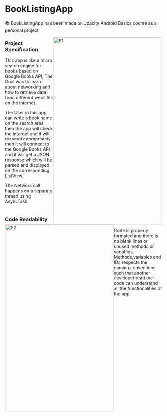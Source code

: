 # BookListingApp
📚 BookListingApp has been made on Udacity Android Basics course as a personal project

<img style="float: right;" width="350" height="600" src="https://i.imgur.com/pHpEaVz.png" alt="P1"> <img style="float: left;" width="350" height="600" alt="P2" src="https://i.imgur.com/6XvxPK0.png">
### Project Specification
This app is like a micro search engine for books based on Google Books API, The Goal was to learn about networking and how to retrieve data from different websites on the internet.

The User in this app can write a book name on the search area then the app will check the internet and it will respond appropriately then it will connect to the Google Books API and it will get a JSON response which will be parsed and displayed on the corresponding ListView.

The Network call happens on a separate thread using AsyncTask.
#
### Code Readability
Code is properly formated and there is no blank lines or unused methods or variables.
Methods,variables and IDs respects the naming conventions such that another developer read the code can understand all the functionalities of the app.

